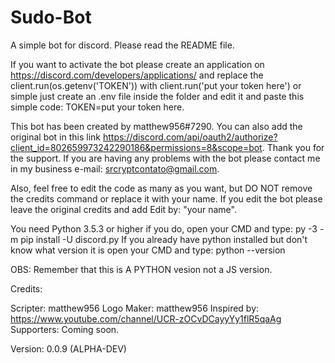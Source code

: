 # Sudo-Bot
A simple bot for discord. Please read the README file.

If you want to activate the bot please create an application on https://discord.com/developers/applications/ and replace the client.run(os.getenv('TOKEN')) with client.run('put your token here') or simple just create an .env file inside the folder and edit it and paste this simple code: TOKEN=put your token here.

This bot has been created by matthew956#7290. You can also add the original bot in this link https://discord.com/api/oauth2/authorize?client_id=802659973242290186&permissions=8&scope=bot. Thank you for the support. If you are having any problems with the bot please contact me in my business e-mail: srcryptcontato@gmail.com.

Also, feel free to edit the code as many as you want, but DO NOT remove the credits command or replace it with your name. If you edit the bot please leave the original credits and add Edit by: "your name".

You need Python 3.5.3 or higher if you do, open your CMD and type: py -3 -m pip install -U discord.py
If you already have python installed but don't know what version it is open your CMD and type: python --version

OBS: Remember that this is A PYTHON vesion not a JS version.

Credits:

Scripter: matthew956
Logo Maker: matthew956
Inspired by: https://www.youtube.com/channel/UCR-zOCvDCayyYy1flR5qaAg
Supporters: Coming soon.


Version: 0.0.9 (ALPHA-DEV)
